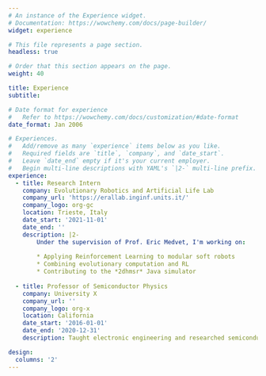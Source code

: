 ```yaml
---
# An instance of the Experience widget.
# Documentation: https://wowchemy.com/docs/page-builder/
widget: experience

# This file represents a page section.
headless: true

# Order that this section appears on the page.
weight: 40

title: Experience
subtitle:

# Date format for experience
#   Refer to https://wowchemy.com/docs/customization/#date-format
date_format: Jan 2006

# Experiences.
#   Add/remove as many `experience` items below as you like.
#   Required fields are `title`, `company`, and `date_start`.
#   Leave `date_end` empty if it's your current employer.
#   Begin multi-line descriptions with YAML's `|2-` multi-line prefix.
experience:
  - title: Research Intern
    company: Evolutionary Robotics and Artificial Life Lab
    company_url: 'https://erallab.inginf.units.it/'
    company_logo: org-gc
    location: Trieste, Italy
    date_start: '2021-11-01'
    date_end: ''
    description: |2-
        Under the supervision of Prof. Eric Medvet, I'm working on:
       
        * Applying Reinforcement Learning to modular soft robots
        * Combining evolutionary computation and RL
        * Contributing to the *2dhmsr* Java simulator
        
  - title: Professor of Semiconductor Physics
    company: University X
    company_url: ''
    company_logo: org-x
    location: California
    date_start: '2016-01-01'
    date_end: '2020-12-31'
    description: Taught electronic engineering and researched semiconductor physics.

design:
  columns: '2'
---
```

